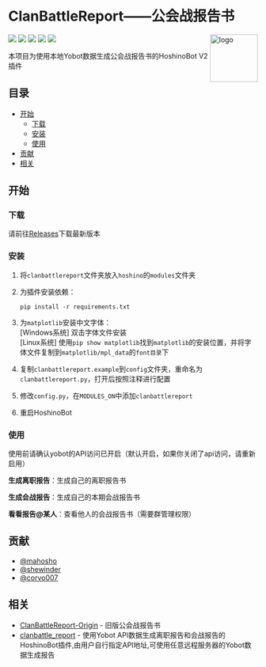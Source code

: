 # ClanBattleReport——公会战报告书

<img align="right" src="https://i.loli.net/2020/10/26/V8oPbpZSUrLkTmK.png" alt="logo" width="96px" />

<p align="left">
<a href='https://github.com/pcrbot/yobot'><img src="https://img.shields.io/badge/yobot-v3.0-brightgreen.svg"/></a>
<a href='https://github.com/Ice-Cirno/HoshinoBot'><img src="https://img.shields.io/badge/HoshinoBot-v2.0-green.svg"/></a>
<a href='https://github.com/A-kirami/ClanBattleReport/blob/master/LICENSE'><img src="https://img.shields.io/github/license/A-kirami/ClanBattleReport"/></a>
<a href='https://github.com/A-kirami/ClanBattleReport/'><img src="https://img.shields.io/github/stars/A-kirami/ClanBattleReport"/></a>
<a href='https://github.com/A-kirami/ClanBattleReport/releases'><img src="https://img.shields.io/github/downloads/A-kirami/ClanBattleReport/total"/></a>
</p>

本项目为使用本地Yobot数据生成公会战报告书的HoshinoBot V2插件

## 目录
- [开始](https://github.com/A-kirami/ClanBattleReport/#开始)
  - [下载](https://github.com/A-kirami/ClanBattleReport/#下载)
  - [安装](https://github.com/A-kirami/ClanBattleReport/#安装)
  - [使用](https://github.com/A-kirami/ClanBattleReport/#使用)
- [贡献](https://github.com/A-kirami/ClanBattleReport/#贡献)
- [相关](https://github.com/A-kirami/ClanBattleReport/#相关)

## 开始

### 下载
请前往[Releases](https://github.com/A-kirami/ClanBattleReport/releases)下载最新版本

### 安装
1. 将``clanbattlereport``文件夹放入``hoshino``的``modules``文件夹
2. 为插件安装依赖：

      ```
      pip install -r requirements.txt
      ```

3. 为``matplotlib``安装中文字体：  
      [Windows系统] 双击字体文件安装  
      [Linux系统] 使用``pip show matplotlib``找到``matplotlib``的安装位置，并将字体文件复制到``matplotlib/mpl_data``的``font目录``下
4. 复制``clanbattlereport.example``到``config``文件夹，重命名为``clanbattlereport.py``，打开后按照注释进行配置
5. 修改``config.py``，在``MODULES_ON``中添加``clanbattlereport``
6. 重启HoshinoBot

### 使用
使用前请确认yobot的API访问已开启（默认开启，如果你关闭了api访问，请重新启用）

**生成离职报告**：生成自己的离职报告书

**生成会战报告**：生成自己的本期会战报告书

**看看报告@某人**：查看他人的会战报告书（需要群管理权限）

## 贡献
- [@mahosho](https://github.com/mahosho)
- [@shewinder](https://github.com/shewinder)
- [@corvo007](https://github.com/corvo007)

## 相关
- [ClanBattleReport-Origin](https://github.com/A-kirami/ClanBattleReport-Origin) - 旧版公会战报告书
- [clanbattle_report](https://github.com/zyujs/clanbattle_report) - 使用Yobot API数据生成离职报告和会战报告的HoshinoBot插件,由用户自行指定API地址,可使用任意远程服务器的Yobot数据生成报告
